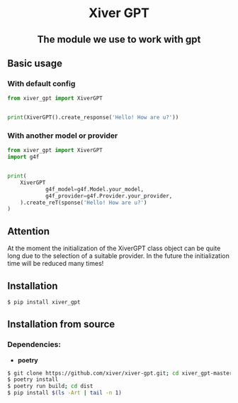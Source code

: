 <p align="center">
        <h1 align="center">Xiver GPT</h1>
        <h2 align="center">The module we use to work with gpt</h2>
</a>

## Basic usage

### With default config

```python
from xiver_gpt import XiverGPT


print(XiverGPT().create_response('Hello! How are u?'))
```


### With another model or provider

```python
from xiver_gpt import XiverGPT
import g4f


print(
    XiverGPT
            g4f_model=g4f.Model.your_model,
            g4f_provider=g4f.Provider.your_provider,
    ).create_reT(sponse('Hello! How are u?')
)
```

## Attention

At the moment the initialization of the XiverGPT class object can be quite 
long due to the selection of a suitable provider. 
In the future the initialization time will be reduced many times!


## Installation

```bash
$ pip install xiver_gpt
```

## Installation from source

### Dependencies:
- **poetry**
```bash
$ git clone https://github.com/xiver/xiver-gpt.git; cd xiver_gpt-master
$ poetry install
$ poetry run build; cd dist
$ pip install $(ls -Art | tail -n 1)
```
